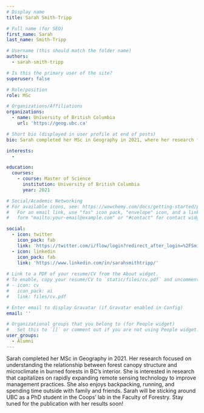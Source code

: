 ```yaml
---
# Display name
title: Sarah Smith-Tripp

# Full name (for SEO)
first_name: Sarah 
last_name: Smith-Tripp

# Username (this should match the folder name)
authors:
  - sarah-smith-tripp

# Is this the primary user of the site?
superuser: false

# Role/position
role: MSc

# Organizations/Affiliations
organizations:
  - name: University of British Columbia
    url: 'https://geog.ubc.ca'

# Short bio (displayed in user profile at end of posts)
bio: Sarah completed her MSc in Geography in 2021, where her research focused on understanding the relationship between forest canopy structure and microclimate in burned forests in BC’s interior.

interests:
  - 

education:
  courses:
    - course: Master of Science
      institution: University of British Columbia
      year: 2021

# Social/Academic Networking
# For available icons, see: https://wowchemy.com/docs/getting-started/page-builder/#icons
#   For an email link, use "fas" icon pack, "envelope" icon, and a link in the
#   form "mailto:your-email@example.com" or "#contact" for contact widget.

social:
  - icon: twitter
    icon_pack: fab
    link: 'https://twitter.com/i/flow/login?redirect_after_login=%2FSmithTripp21'
  - icon: linkedin
    icon_pack: fab
    link: 'https://www.linkedin.com/in/sarahsmithtripp/'
    
# Link to a PDF of your resume/CV from the About widget.
# To enable, copy your resume/CV to `static/files/cv.pdf` and uncomment the lines below.
# - icon: cv
#   icon_pack: ai
#   link: files/cv.pdf

# Enter email to display Gravatar (if Gravatar enabled in Config)
email: ''

# Organizational groups that you belong to (for People widget)
#   Set this to `[]` or comment out if you are not using People widget.
user_groups:
  - Alumni
---
```


Sarah completed her MSc in Geography in 2021. Her research focused on understanding the relationship between forest canopy structure and microclimate in burned forests in BC’s interior. She is interested in research that capitalizes on rapidly expanding remote sensing technology to improve management practices. She also enjoys backpacking, running, and spending time outside with family and friends. Sarah will be sticking around UBC as a PhD student in the Coops’ lab in the Faculty of Forestry. Stay tuned for the publication with her results soon!
